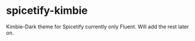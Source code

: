 # spicetify-kimbie
Kimbie-Dark theme for Spicetify 
currently only Fluent.
Will add the rest later on.

